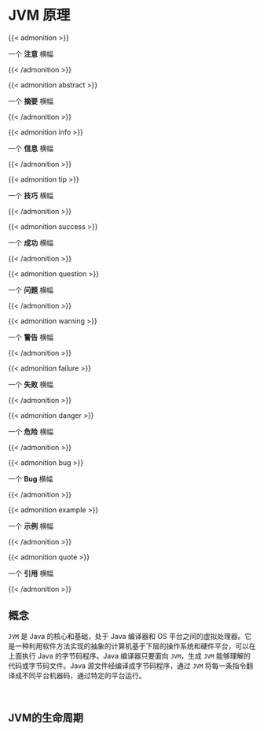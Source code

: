 # JVM 原理


{{< admonition >}} 

一个 **注意** 横幅

{{< /admonition >}}

{{< admonition abstract >}} 

一个 **摘要** 横幅

{{< /admonition >}}

{{< admonition info >}}

 一个 **信息** 横幅 

{{< /admonition >}}

{{< admonition tip >}}

 一个 **技巧** 横幅 

{{< /admonition >}}

{{< admonition success >}}

 一个 **成功** 横幅 

{{< /admonition >}}

{{< admonition question >}}

 一个 **问题** 横幅 

{{< /admonition >}}

{{< admonition warning >}}

 一个 **警告** 横幅 

{{< /admonition >}}

{{< admonition failure >}}

 一个 **失败** 横幅 

{{< /admonition >}}

{{< admonition danger >}}

 一个 **危险** 横幅 

{{< /admonition >}}

{{< admonition bug >}}

 一个 **Bug** 横幅 

{{< /admonition >}}

{{< admonition example >}}

 一个 **示例** 横幅 

{{< /admonition >}}

{{< admonition quote >}}

 一个 **引用** 横幅 

{{< /admonition >}}

<!--more-->

## 概念

`JVM` 是 Java 的核心和基础，处于 Java 编译器和 OS 平台之间的虚拟处理器。它是一种利用软件方法实现的抽象的计算机基于下层的操作系统和硬件平台，可以在上面执行 Java 的字节码程序。Java 编译器只要面向 `JVM`，生成 `JVM` 能够理解的代码或字节码文件。Java 源文件经编译成字节码程序，通过 `JVM` 将每一条指令翻译成不同平台机器码，通过特定的平台运行。

<br>

## JVM的生命周期
















